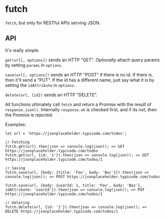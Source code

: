 # futch
`fetch`, but only for RESTful APIs serving JSON.

## API
It's really simple.

`get(url[, options])` sends an HTTP "GET". Optionally attach query params by setting `params` in `options`.


`save(url[, options])` sends an HTTP "POST" if there is no id. If there is, then it'll send a "PUT". If the id has a different name, just say what it is by setting the `idAttribute` in `options`.

`delete(url, {id})` sends an HTTP "DELETE".

All functions ultimately call `fetch` and return a Promise with the result of `response.json()`. Internally `response.ok` is checked first, and if its not, then the Promise is rejected. 

Examples:
```
let url = 'https://jsonplaceholder.typicode.com/todos';

// Fetching
futch.get(url).then(json => console.log(json)); => GET https://jsonplaceholder.typicode.com/todos
futch.get(url, {id: '1'}).then(json => console.log(json)); => GET https://jsonplaceholder.typicode.com/todos/1

// Saving
futch.save(url, {body: {title: 'Foo', body: 'Bar'}}).then(json => console.log(json)); => POST https://jsonplaceholder.typicode.com/todos

futch.save(url, {body: {userId: 1, title: 'Foo', body: 'Baz'}, idAttribute: 'userId'}).then(json => console.log(json)); => PUT https://jsonplaceholder.typicode.com/todos/1

// Deleting
futch.delete(url, {id: '1'}).then(json => console.log(json)); => DELETE https://jsonplaceholder.typicode.com/todos/1

```

